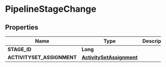 
# PipelineStageChange

## Properties
Name | Type | Description | Notes
------------ | ------------- | ------------- | -------------
**STAGE_ID** | **Long** |  |  [optional]
**ACTIVITYSET_ASSIGNMENT** | [**ActivitySetAssignment**](ActivitySetAssignment.md) |  |  [optional]




